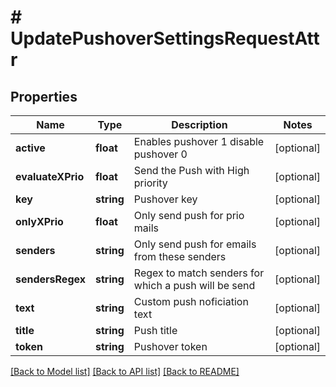 # # UpdatePushoverSettingsRequestAttr

## Properties

Name | Type | Description | Notes
------------ | ------------- | ------------- | -------------
**active** | **float** | Enables pushover 1 disable pushover 0 | [optional]
**evaluateXPrio** | **float** | Send the Push with High priority | [optional]
**key** | **string** | Pushover key | [optional]
**onlyXPrio** | **float** | Only send push for prio mails | [optional]
**senders** | **string** | Only send push for emails from these senders | [optional]
**sendersRegex** | **string** | Regex to match senders for which a push will be send | [optional]
**text** | **string** | Custom push noficiation text | [optional]
**title** | **string** | Push title | [optional]
**token** | **string** | Pushover token | [optional]

[[Back to Model list]](../../README.md#models) [[Back to API list]](../../README.md#endpoints) [[Back to README]](../../README.md)
